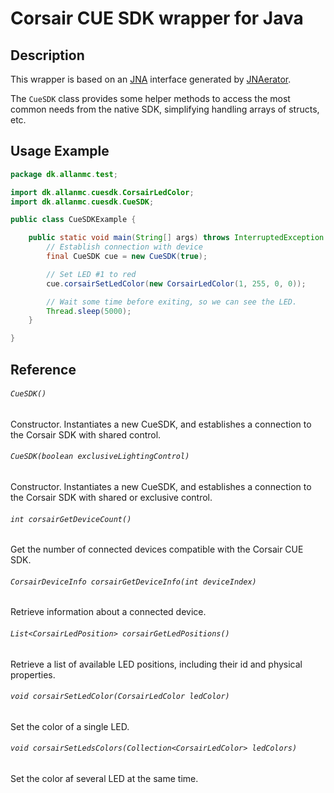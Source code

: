 Corsair CUE SDK wrapper for Java
===

## Description
This wrapper is based on an [JNA](https://github.com/java-native-access/jna) interface generated by [JNAerator](https://github.com/nativelibs4java/JNAerator).

The `CueSDK` class provides some helper methods to access the most common needs from the native SDK, simplifying handling arrays of structs, etc.

## Usage Example
```Java
package dk.allanmc.test;

import dk.allanmc.cuesdk.CorsairLedColor;
import dk.allanmc.cuesdk.CueSDK;

public class CueSDKExample {

    public static void main(String[] args) throws InterruptedException {
        // Establish connection with device
        final CueSDK cue = new CueSDK(true);

        // Set LED #1 to red
        cue.corsairSetLedColor(new CorsairLedColor(1, 255, 0, 0));

        // Wait some time before exiting, so we can see the LED.
        Thread.sleep(5000);
    }

}

```````

## Reference
###### ``CueSDK()``
Constructor. Instantiates a new CueSDK, and establishes a connection to the Corsair SDK with shared control.

###### ``CueSDK(boolean exclusiveLightingControl)``
Constructor. Instantiates a new CueSDK, and establishes a connection to the Corsair SDK with shared or exclusive control.

###### ``int corsairGetDeviceCount()``
Get the number of connected devices compatible with the Corsair CUE SDK.

###### ``CorsairDeviceInfo corsairGetDeviceInfo(int deviceIndex)``
Retrieve information about a connected device.

###### ``List<CorsairLedPosition> corsairGetLedPositions()``
Retrieve a list of available LED positions, including their id and physical properties.

###### ``void corsairSetLedColor(CorsairLedColor ledColor)``
Set the color of a single LED.

###### ``void corsairSetLedsColors(Collection<CorsairLedColor> ledColors)``
Set the color af several LED at the same time.
